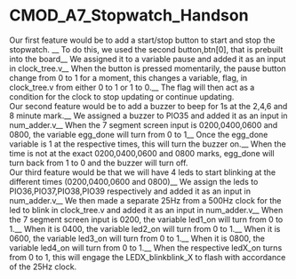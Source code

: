 # CMOD_A7_Stopwatch_Handson
Our first feature would be to add a start/stop button to start and stop the stopwatch. __
To do this, we used the second button,btn[0], that is prebuilt into the board__
We assigned it to a variable pause and added it as an input in clock_tree.v__
When the button is pressed momentarily, the pause button change from 0 to 1 for a moment, this changes a variable, flag, in clock_tree.v from either 0 to 1 or 1 to 0.__
The flag will then act as a condition for the clock to stop updating or continue updating.<br/>
Our second feature would be to add a buzzer to beep for 1s at the 2,4,6 and 8 minute mark.__
We assigned a buzzer to PIO35 and added it as an input in num_adder.v__
When the 7 segment screen input is 0200,0400,0600 and 0800, the variable egg_done will turn from 0 to 1__
Once the egg_done variable is 1 at the respective times, this will turn the buzzer on.__
When the time is not at the exact 0200,0400,0600 and 0800 marks, egg_done will turn back from 1 to 0 and the buzzer will turn off.<br/>
Our third feature would be that we will have 4 leds to start blinking at the different times (0200,0400,0600 and 0800)__
We assign the leds to PIO36,PIO37,PIO38,PIO39 respectively and added it as an input in num_adder.v__
We then made a separate 25Hz from a 500Hz clock for the led to blink in clock_tree.v and added it as an input in num_adder.v__
When the 7 segment screen input is 0200, the variable led1_on will turn from 0 to 1.__ 
When it is 0400, the variable led2_on will turn from 0 to 1.__
When it is 0600, the variable led3_on will turn from 0 to 1.__
When it is 0800, the variable led4_on will turn from 0 to 1.__
When the respective ledX_on turns from 0 to 1, this will engage the LEDX_blinkblink_X to flash with accordance of the 25Hz clock.

